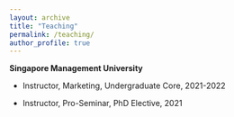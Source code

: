 ```yaml
---
layout: archive
title: "Teaching"
permalink: /teaching/
author_profile: true
---
```

**Singapore Management University**

* Instructor, Marketing, Undergraduate Core, 2021-2022

* Instructor, Pro-Seminar, PhD Elective, 2021

<!---
**The Wharton School, University of Pennsylvania**

* TA, Marketing Analytics, MBA Elective, Spring 2021

* TA, Data and Analysis for Marketing Decisions, Undergraduate, MBA, and Execitive MBA Elective, Fall 2019 , Spring 2019 , Spring 2018 , Fall 2017

* TA, Models for Marketing Strategy, Undergraduate and MBA Elective, Fall 2018, Fall 2017

**Tsinghua University**

* TA, Principle of Economics, Undergraduate Core, 2013 - 2014

* TA, Managerial Economics, Global MBA Elective, Spring 2016

--->
